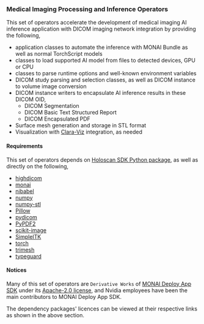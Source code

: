 ### Medical Imaging Processing and Inference Operators

This set of operators accelerate the development of medical imaging AI inference application with DICOM imaging network integration by providing the following,

- application classes to automate the inference with MONAI Bundle as well as normal TorchScript models
- classes to load supported AI model from files to detected devices, GPU or CPU
- classes to parse runtime options and well-known environment variables
- DICOM study parsing and selection classes, as well as DICOM instance to volume image conversion
- DICOM instance writers to encapsulate AI inference results in these DICOM OID,
  - DICOM Segmentation
  - DICOM Basic Text Structured Report
  - DICOM Encapsulated PDF
- Surface mesh generation and storage in STL format
- Visualization with [Clara-Viz](https://pypi.org/project/clara-viz/) integration, as needed

#### Requirements

This set of operators depends on [Holoscan SDK Python package](https://pypi.org/project/holoscan/), as well as directly on the following,
- [highdicom](https://pypi.org/project/highdicom/)
- [monai](https://pypi.org/project/monai/)
- [nibabel](https://pypi.org/project/nibabel/)
- [numpy](https://pypi.org/project/numpy/)
- [numpy-stl](https://pypi.org/project/numpy-stl/)
- [Pillow](https://pypi.org/project/pillow/)
- [pydicom](https://pypi.org/project/pydicom/)
- [PyPDF2](https://pypi.org/project/PyPDF2/)
- [scikit-image](https://pypi.org/project/scikit-image/)
- [SimpleITK](https://pypi.org/project/SimpleITK/)
- [torch](https://pypi.org/project/torch/)
- [trimesh](https://pypi.org/project/trimesh/)
- [typeguard](https://pypi.org/project/typeguard/)

#### Notices

Many of this set of operators are `Derivative Works` of [MONAI Deploy App SDK](https://github.com/Project-MONAI/monai-deploy) under its [Apache-2.0 license](https://github.com/Project-MONAI/monai-deploy/blob/main/LICENSE), and Nvidia employees have been the main contributors to MONAI Deploy App SDK.

The dependency packages' licences can be viewed at their respective links as shown in the above section.